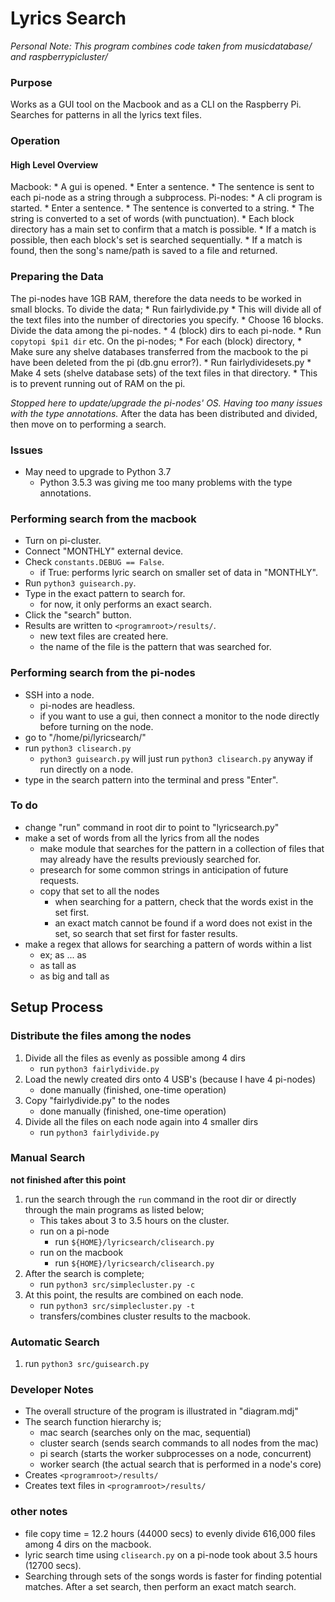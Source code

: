 # Lyrics Search
_Personal Note: This program combines code taken from musicdatabase/ and raspberrypicluster/_

### Purpose
Works as a GUI tool on the Macbook and as a CLI on the Raspberry Pi.
Searches for patterns in all the lyrics text files.

### Operation
#### High Level Overview
Macbook:
    * A gui is opened.
    * Enter a sentence.
    * The sentence is sent to each pi-node as a string through a subprocess.
Pi-nodes:
    * A cli program is started.
    * Enter a sentence.
    * The sentence is converted to a string.
    * The string is converted to a set of words (with punctuation).
    * Each block directory has a main set to confirm that a match is possible.
    * If a match is possible, then each block's set is searched sequentially.
    * If a match is found, then the song's name/path is saved to a file and returned.




### Preparing the Data
The pi-nodes have 1GB RAM, therefore the data needs to be worked in small blocks.
To divide the data;
    * Run fairlydivide.py
        * This will divide all of the text files into the number of directories you specify.
        * Choose 16 blocks.
Divide the data among the pi-nodes.
    * 4 (block) dirs to each pi-node.
    * Run `copytopi $pi1 dir` etc.
On the pi-nodes;
    * For each (block) directory,
        * Make sure any shelve databases transferred from the macbook to the pi have been deleted from the pi (db.gnu error?).
        * Run fairlydividesets.py
        * Make 4 sets (shelve database sets) of the text files in that directory.
        * This is to prevent running out of RAM on the pi.

_Stopped here to update/upgrade the pi-nodes' OS. Having too many issues with the type annotations._
After the data has been distributed and divided, then move on to performing a search.

### Issues
* May need to upgrade to Python 3.7
    * Python 3.5.3 was giving me too many problems with the type annotations.


### Performing search from the macbook
* Turn on pi-cluster.
* Connect "MONTHLY" external device.
* Check `constants.DEBUG == False`.
    * if True: performs lyric search on smaller set of data in "MONTHLY".
* Run `python3 guisearch.py`.
* Type in the exact pattern to search for.
    * for now, it only performs an exact search.
* Click the "search" button.
* Results are written to `<programroot>/results/`.
    * new text files are created here.
    * the name of the file is the pattern that was searched for.

### Performing search from the pi-nodes
* SSH into a node.
    * pi-nodes are headless.
    * if you want to use a gui, then connect a monitor to the node directly before turning on the node.
* go to "/home/pi/lyricsearch/"
* run `python3 clisearch.py`
    * `python3 guisearch.py` will just run `python3 clisearch.py` anyway if run directly on a node.
* type in the search pattern into the terminal and press "Enter".

### To do
* change "run" command in root dir to point to "lyricsearch.py"
* make a set of words from all the lyrics from all the nodes
    * make module that searches for the pattern in a collection of files that may already have the results previously searched for.
    * presearch for some common strings in anticipation of future requests.
    * copy that set to all the nodes
      * when searching for a pattern, check that the words exist in the set first.
      * an exact match cannot be found if a word does not exist in the set, so search that set first for faster results.
* make a regex that allows for searching a pattern of words within a list
    * ex; as ... as
    * as tall as
    * as big and tall as

## Setup Process
### Distribute the files among the nodes
1. Divide all the files as evenly as possible among 4 dirs
    * run `python3 fairlydivide.py`
2. Load the newly created dirs onto 4 USB's (because I have 4 pi-nodes)
    * done manually (finished, one-time operation) 
3. Copy "fairlydivide.py" to the nodes
    * done manually (finished, one-time operation) 
4. Divide all the files on each node again into 4 smaller dirs
    * run `python3 fairlydivide.py`

### Manual Search 
__not finished after this point__
1. run the search through the `run` command in the root dir or directly through the main programs as listed below;
    * This takes about 3 to 3.5 hours on the cluster.
    * run on a pi-node
      * run `${HOME}/lyricsearch/clisearch.py`
    * run on the macbook
      * run `${HOME}/lyricsearch/clisearch.py`
2. After the search is complete;
    * run `python3 src/simplecluster.py -c`
3. At this point, the results are combined on each node.
    * run `python3 src/simplecluster.py -t`
    * transfers/combines cluster results to the macbook.

### Automatic Search
1. run `python3 src/guisearch.py`

### Developer Notes
* The overall structure of the program is illustrated in "diagram.mdj"
* The search function hierarchy is;
    * mac search      (searches only on the mac, sequential)
    * cluster search  (sends search commands to all nodes from the mac)
    * pi search       (starts the worker subprocesses on a node, concurrent)
    * worker search   (the actual search that is performed in a node's core)
* Creates `<programroot>/results/` 
* Creates text files in `<programroot>/results/`

### other notes
* file copy time =  12.2 hours (44000 secs) to evenly divide 616,000 files among 4 dirs on the macbook.
* lyric search time using `clisearch.py` on a pi-node took about 3.5 hours (12700 secs). 
* Searching through sets of the songs words is faster for finding potential matches. After a set search, then perform an exact match search.
